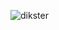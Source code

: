 ![dikster](https://media2.giphy.com/media/v1.Y2lkPTc5MGI3NjExMmtkdHZ6MWZ2MjJlM2cyYWFlb3E1YTg5bWxwdTYzdXAyZTNvNXVwdCZlcD12MV9pbnRlcm5hbF9naWZfYnlfaWQmY3Q9Zw/Mp0xEFTkY0l3vw2Sit/giphy.gif)
